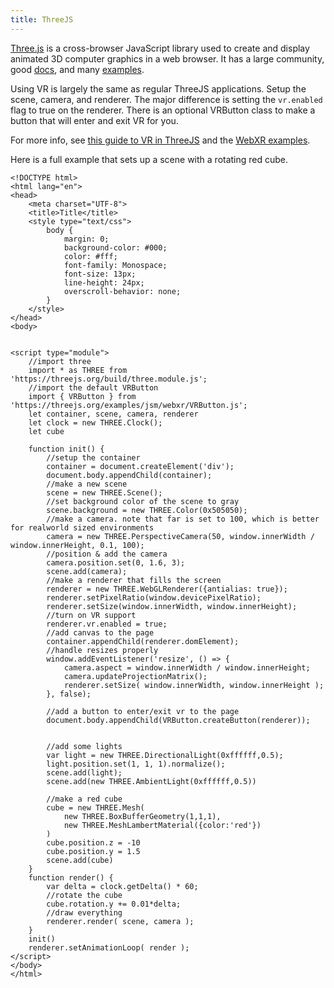```yaml
---
title: ThreeJS
---
```

[Three.js](https://threejs.org/) is a cross-browser JavaScript library used to create and display animated 3D computer graphics in a web browser. It has a large community, good [docs](https://threejs.org/docs/), and many [examples](https://threejs.org/examples/). 

Using VR is largely the same as regular ThreeJS applications. Setup the scene, camera, and renderer. The major difference
is setting the `vr.enabled` flag to true on the renderer.  There is an optional VRButton class to make a button that
will enter and exit VR for you.

For more info, see [this guide to VR in ThreeJS](https://threejs.org/docs/#manual/en/introduction/How-to-create-VR-content) and the [WebXR examples](https://threejs.org/examples/?q=webxr).

Here is a full example that sets up a scene with a rotating red cube.


```
<!DOCTYPE html>
<html lang="en">
<head>
    <meta charset="UTF-8">
    <title>Title</title>
    <style type="text/css">
        body {
            margin: 0;
            background-color: #000;
            color: #fff;
            font-family: Monospace;
            font-size: 13px;
            line-height: 24px;
            overscroll-behavior: none;
        }
    </style>
</head>
<body>


<script type="module">
    //import three
    import * as THREE from 'https://threejs.org/build/three.module.js';
    //import the default VRButton
    import { VRButton } from 'https://threejs.org/examples/jsm/webxr/VRButton.js';
    let container, scene, camera, renderer
    let clock = new THREE.Clock();
    let cube

    function init() {
        //setup the container
        container = document.createElement('div');
        document.body.appendChild(container);
        //make a new scene
        scene = new THREE.Scene();
        //set background color of the scene to gray
        scene.background = new THREE.Color(0x505050);
        //make a camera. note that far is set to 100, which is better for realworld sized environments
        camera = new THREE.PerspectiveCamera(50, window.innerWidth / window.innerHeight, 0.1, 100);
        //position & add the camera
        camera.position.set(0, 1.6, 3);
        scene.add(camera);
        //make a renderer that fills the screen
        renderer = new THREE.WebGLRenderer({antialias: true});
        renderer.setPixelRatio(window.devicePixelRatio);
        renderer.setSize(window.innerWidth, window.innerHeight);
        //turn on VR support
        renderer.vr.enabled = true;
        //add canvas to the page
        container.appendChild(renderer.domElement);
        //handle resizes properly
        window.addEventListener('resize', () => {
            camera.aspect = window.innerWidth / window.innerHeight;
            camera.updateProjectionMatrix();
            renderer.setSize( window.innerWidth, window.innerHeight );
        }, false);

        //add a button to enter/exit vr to the page
        document.body.appendChild(VRButton.createButton(renderer));


        //add some lights
        var light = new THREE.DirectionalLight(0xffffff,0.5);
        light.position.set(1, 1, 1).normalize();
        scene.add(light);
        scene.add(new THREE.AmbientLight(0xffffff,0.5))

        //make a red cube
        cube = new THREE.Mesh(
            new THREE.BoxBufferGeometry(1,1,1),
            new THREE.MeshLambertMaterial({color:'red'})
        )
        cube.position.z = -10
        cube.position.y = 1.5
        scene.add(cube)
    }
    function render() {
        var delta = clock.getDelta() * 60;
        //rotate the cube
        cube.rotation.y += 0.01*delta;
        //draw everything
        renderer.render( scene, camera );
    }
    init()
    renderer.setAnimationLoop( render );
</script>
</body>
</html>
```
